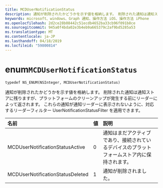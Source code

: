 ```yaml
---
title: MCDUserNotificationStatus
description: 通知が削除されたかどうかを示す値を格納します。 削除された通知は通知ストアに残りますが、プラットフォームのクリーンアップが発生する前にリーダーによって返されます。 これらの通知が通知リーダーに表示されないように、対応するリーダーフィルター UserNotificationStatusFilter を適用できます。
keywords: microsoft、windows、Graph 通知、操作方法 iOS、操作方法 iPhone
ms.openlocfilehash: 2d2ce28b08442c51ecdb4652ba33cb96f091b8ce
ms.sourcegitcommit: 945a0f4bda02e3b4eb9a665379c2af9bd5285a53
ms.translationtype: MT
ms.contentlocale: ja-JP
ms.lasthandoff: 04/18/2019
ms.locfileid: "59800814"
---
```

# <a name="enum-mcdusernotificationstatus"></a>enum`MCDUserNotificationStatus`

```
typedef NS_ENUM(NSInteger, MCDUserNotificationStatus)
```

通知が削除されたかどうかを示す値を格納します。 削除された通知は通知ストアに残りますが、プラットフォームのクリーンアップが発生する前にリーダーによって返されます。 これらの通知が通知リーダーに表示されないように、対応するリーダーフィルター UserNotificationStatusFilter を適用できます。 

|名前 | 値 | 説明 |
|:-- |:-- |:-- |
|   MCDUserNotificationStatusActive |0| 通知はまだアクティブであり、接続されているデバイスのプラットフォームストア内に保持されます。 |
|   MCDUserNotificationStatusDeleted | 1| 通知が削除されました。|